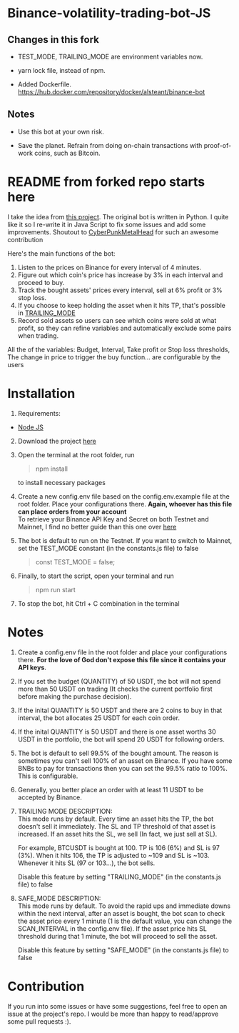 # Binance-volatility-trading-bot-JS

## Changes in this fork

- TEST_MODE, TRAILING_MODE are environment variables now.

- yarn lock file, instead of npm.

- Added Dockerfile. https://hub.docker.com/repository/docker/alsteant/binance-bot

## Notes

- Use this bot at your own risk.

- Save the planet. Refrain from doing on-chain transactions with proof-of-work
  coins, such as Bitcoin.

# README from forked repo starts here

I take the idea from <a href="https://github.com/CyberPunkMetalHead/Binance-volatility-trading-bot"> this project</a>. The original bot is written in Python. I quite like it so I re-write it in Java Script to fix some issues and add some improvements. Shoutout to <a href="https://github.com/CyberPunkMetalHead"> CyberPunkMetalHead</a> for such an awesome contribution

Here's the main functions of the bot:

1. Listen to the prices on Binance for every interval of 4 minutes.
2. Figure out which coin's price has increase by 3% in each interval and proceed to buy.
3. Track the bought assets' prices every interval, sell at 6% profit or 3% stop loss.
4. If you choose to keep holding the asset when it hits TP, that's possible in [TRAILING_MODE](#trailing-desc)
5. Record sold assets so users can see which coins were sold at what profit, so they can refine variables and automatically exclude some pairs when trading.

All the of the variables: Budget, Interval, Take profit or Stop loss thresholds, The change in price to trigger the buy function... are configurable by the users

# Installation

1. Requirements:
<ul>
    <li>
        <a href="https://nodejs.org/en/download/">Node JS</a>
    </li>
</ul>

2. Download the project <a href="https://github.com/21jake/Binance-volatility-trading-bot-JS.git">here</a>
3. Open the terminal at the root folder, run

   > npm install

   to install necessary packages

4. Create a new config.env file based on the config.env.example file at the root folder. Place your configurations there. <b>Again, whoever has this file can place orders from your account</b>
   <br/>
   To retrieve your Binance API Key and Secret on both Testnet and Mainnet, I find no better guide than this one over <a href="https://www.cryptomaton.org/2021/05/08/how-to-code-a-binance-trading-bot-that-detects-the-most-volatile-coins-on-binance/">here</a>

5. The bot is default to run on the Testnet. If you want to switch to Mainnet, set the TEST_MODE constant (in the constants.js file) to false

   > const TEST_MODE = false;

6. Finally, to start the script, open your terminal and run

   > npm run start

7. To stop the bot, hit Ctrl + C combination in the terminal

# Notes

1. Create a config.env file in the root folder and place your configurations there. <b>For the love of God don't expose this file since it contains your API keys</b>.
2. If you set the budget (QUANTITY) of 50 USDT, the bot will not spend more than 50 USDT on trading (It checks the current portfolio first before making the purchase decision).
3. If the inital QUANTITY is 50 USDT and there are 2 coins to buy in that interval, the bot allocates 25 USDT for each coin order.
4. <span id="trailing-desc">If</span> the inital QUANTITY is 50 USDT and there is one asset worths 30 USDT in the portfolio, the bot will spend 20 USDT for following orders.
5. The bot is default to sell 99.5% of the bought amount. The reason is sometimes you can't sell 100% of an asset on Binance. If you have some BNBs to pay for transactions then you can set the 99.5% ratio to 100%. This is configurable.
6. Generally, you better place an order with at least 11 USDT to be accepted by Binance.
7. <a>TRAILING MODE DESCRIPTION:</a><br/>
   This mode runs by default.
   Every time an asset hits the TP, the bot doesn't sell it immediately.
   The SL and TP threshold of that asset is increased.
   If an asset hits the SL, we sell (In fact, we just sell at SL).

   For example, BTCUSDT is bought at 100. TP is 106 (6%) and SL is 97 (3%).
   When it hits 106, the TP is adjusted to ~109 and SL is ~103.
   Whenever it hits SL (97 or 103...), the bot sells.

   Disable this feature by setting "TRAILING_MODE" (in the constants.js file) to false

8. <a>SAFE_MODE DESCRIPTION:</a><br/>
   This mode runs by default.
   To avoid the rapid ups and immediate downs within the next interval,
   after an asset is bought, the bot scan to check the asset price every 1 minute
   (1 is the default value, you can change the SCAN_INTERVAL in the config.env file).
   If the asset price hits SL threshold during that 1 minute, the bot will proceed to sell the asset.

   Disable this feature by setting "SAFE_MODE" (in the constants.js file) to false

# Contribution

If you run into some issues or have some suggestions, feel free to open an issue at the project's repo. I would be more than happy to read/approve some pull requests :).

